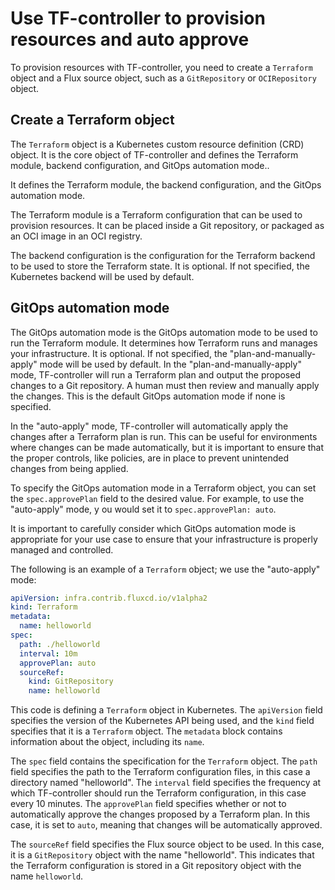 # Use TF-controller to provision resources and auto approve

To provision resources with TF-controller, you need to create a `Terraform` object and a Flux source object, 
such as a `GitRepository` or `OCIRepository` object.

## Create a Terraform object

The `Terraform` object is a Kubernetes custom resource definition (CRD) object.
It is the core object of TF-controller and defines
the Terraform module, backend configuration, and GitOps automation mode.. 

It defines the Terraform module, the backend configuration, and the GitOps automation mode.

The Terraform module is a Terraform configuration that can be used to provision resources.
It can be placed inside a Git repository, or packaged as an OCI image in an OCI registry.

The backend configuration is the configuration for the Terraform backend to be used to store the Terraform state.
It is optional. If not specified, the Kubernetes backend will be used by default.

## GitOps automation mode

The GitOps automation mode is the GitOps automation mode to be used to run the Terraform module. It determines how Terraform runs and manages your infrastructure. It is optional. If not specified, the "plan-and-manually-apply" mode will be used by default.
In the "plan-and-manually-apply" mode,
TF-controller will run a Terraform plan and output the proposed changes to a Git repository.
A human must then review and manually apply the changes.
This is the default GitOps automation mode if none is specified.

In the "auto-apply" mode, TF-controller will automatically apply the changes after a Terraform plan is run.
This can be useful for environments where changes can be made automatically,
but it is important to ensure that the proper controls, like policies, are in place to prevent unintended changes
from being applied.

To specify the GitOps automation mode in a Terraform object,
you can set the `spec.approvePlan` field to the desired value. For example, to use the "auto-apply" mode, y
ou would set it to `spec.approvePlan: auto`.

It is important to carefully consider which GitOps automation mode is appropriate for your use case to ensure that
your infrastructure is properly managed and controlled.

The following is an example of a `Terraform` object; we use the "auto-apply" mode:

```yaml hl_lines="8"
apiVersion: infra.contrib.fluxcd.io/v1alpha2
kind: Terraform
metadata:
  name: helloworld
spec:
  path: ./helloworld
  interval: 10m
  approvePlan: auto
  sourceRef:
    kind: GitRepository
    name: helloworld
```

This code is defining a `Terraform` object in Kubernetes.
The `apiVersion` field specifies the version of the Kubernetes API being used,
and the `kind` field specifies that it is a `Terraform` object.
The `metadata` block contains information about the object, including its `name`.

The `spec` field contains the specification for the `Terraform` object.
The `path` field specifies the path to the Terraform configuration files,
in this case a directory named "helloworld".
The `interval` field specifies the frequency at which TF-controller should run the Terraform configuration,
in this case every 10 minutes. The `approvePlan` field specifies whether or not
to automatically approve the changes proposed by a Terraform plan.
In this case, it is set to `auto`, meaning that changes will be automatically approved.

The `sourceRef` field specifies the Flux source object to be used.
In this case, it is a `GitRepository` object with the name "helloworld".
This indicates that the Terraform configuration is stored in a Git repository object with the name `helloworld`.